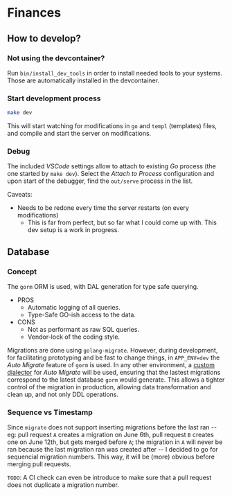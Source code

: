 # Finances

## How to develop?

### Not using the devcontainer?

Run `bin/install_dev_tools` in order to install needed tools to your systems. Those are automatically installed in the devcontainer.

### Start development process

```bash
make dev
```

This will start watching for modifications in `go` and `templ` (templates) files, and compile and start the server on modifications.

### Debug

The included _VSCode_ settings allow to attach to existing _Go_ process (the one started by `make dev`). Select the _Attach to Process_ configuration and upon start of the debugger, find the `out/serve` process in the list.

Caveats:

- Needs to be redone every time the server restarts (on every modifications)
  - This is far from perfect, but so far what I could come up with. This dev setup is a work in progress.

## Database

### Concept

The `gorm` ORM is used, with DAL generation for type safe querying.

- PROS
  - Automatic logging of all queries.
  - Type-Safe GO-ish access to the data.
- CONS
  - Not as performant as raw SQL queries.
  - Vendor-lock of the coding style.

Migrations are done using `golang-migrate`. However, during development, for facilitating prototyping and be fast to change things, in `APP_ENV=dev` the _Auto Migrate_ feature of `gorm` is used. In any other environment, a [custom dialector](https://gist.github.com/molind/a67100448b886b7257e30799e06a0718) for _Auto Migrate_ will be used, ensuring that the lastest migrations correspond to the latest database `gorm` would generate. This allows a tighter control of the migration in production, allowing data transformation and clean up, and not only DDL operations.

### Sequence vs Timestamp

Since `migrate` does not support inserting migrations before the last ran -- eg: pull request `A` creates a migration on June 6th, pull request `B` creates one on June 12th, but gets merged before `A`; the migration in `A` will never be ran because the last migration ran was created after -- I decided to go for sequencial migration numbers. This way, it will be (more) obvious before merging pull requests.

`TODO`: A CI check can even be introduce to make sure that a pull request does not duplicate a migration number.
